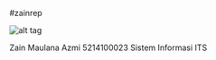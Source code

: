 #zainrep

![alt tag](https://fbcdn-sphotos-g-a.akamaihd.net/hphotos-ak-xpf1/v/t1.0-9/10959511_10200109677780829_2708177485409351944_n.jpg?oh=cecdad6e66878145d764bba5ea0b94ed&oe=55D30967&__gda__=1440003608_52161fdf5b39a5dfce6ece964425d150)

Zain Maulana Azmi
5214100023
Sistem Informasi ITS
